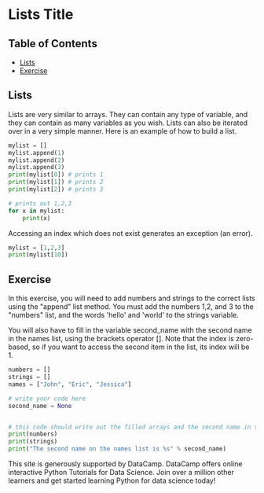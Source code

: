 # Lists Title

## Table of Contents

<!-- START doctoc generated TOC please keep comment here to allow auto update -->
<!-- DON'T EDIT THIS SECTION, INSTEAD RE-RUN doctoc TO UPDATE -->

- [Lists](#lists)
- [Exercise](#exercise)

<!-- END doctoc generated TOC please keep comment here to allow auto update -->

## Lists

Lists are very similar to arrays.
They can contain any type of variable, and they can contain as many variables as you wish.
Lists can also be iterated over in a very simple manner.
Here is an example of how to build a list.

```py
mylist = []
mylist.append(1)
mylist.append(2)
mylist.append(3)
print(mylist[0]) # prints 1
print(mylist[1]) # prints 2
print(mylist[2]) # prints 3

# prints out 1,2,3
for x in mylist:
    print(x)
```

Accessing an index which does not exist generates an exception (an error).

```py
mylist = [1,2,3]
print(mylist[10])
```

## Exercise

In this exercise,
you will need to add numbers and strings to the correct lists using the "append" list method.
You must add the numbers 1,2, and 3 to the "numbers" list,
and the words 'hello' and 'world' to the strings variable.

You will also have to fill in the variable second_name with the second name in the names list,
using the brackets operator [].
Note that the index is zero-based,
so if you want to access the second item in the list, its index will be 1.

```py
numbers = []
strings = []
names = ["John", "Eric", "Jessica"]

# write your code here
second_name = None


# this code should write out the filled arrays and the second name in the names list (Eric).
print(numbers)
print(strings)
print("The second name on the names list is %s" % second_name)
```

This site is generously supported by DataCamp.
DataCamp offers online interactive Python Tutorials for Data Science.
Join over a million other learners and get started learning Python for data science today!

